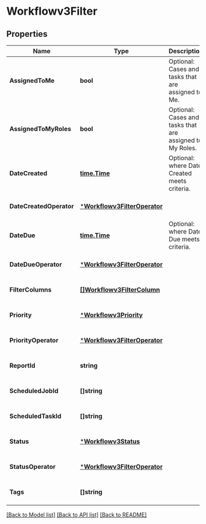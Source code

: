 # Workflowv3Filter

## Properties
Name | Type | Description | Notes
------------ | ------------- | ------------- | -------------
**AssignedToMe** | **bool** | Optional: Cases and tasks that are assigned to Me. | [optional] [default to null]
**AssignedToMyRoles** | **bool** | Optional: Cases and tasks that are assigned to My Roles. | [optional] [default to null]
**DateCreated** | [**time.Time**](time.Time.md) | Optional: where Date Created meets criteria. | [optional] [default to null]
**DateCreatedOperator** | [***Workflowv3FilterOperator**](workflowv3FilterOperator.md) |  | [optional] [default to null]
**DateDue** | [**time.Time**](time.Time.md) | Optional: where Date Due meets criteria. | [optional] [default to null]
**DateDueOperator** | [***Workflowv3FilterOperator**](workflowv3FilterOperator.md) |  | [optional] [default to null]
**FilterColumns** | [**[]Workflowv3FilterColumn**](workflowv3FilterColumn.md) |  | [optional] [default to null]
**Priority** | [***Workflowv3Priority**](workflowv3Priority.md) |  | [optional] [default to null]
**PriorityOperator** | [***Workflowv3FilterOperator**](workflowv3FilterOperator.md) |  | [optional] [default to null]
**ReportId** | **string** |  | [optional] [default to null]
**ScheduledJobId** | **[]string** |  | [optional] [default to null]
**ScheduledTaskId** | **[]string** |  | [optional] [default to null]
**Status** | [***Workflowv3Status**](workflowv3Status.md) |  | [optional] [default to null]
**StatusOperator** | [***Workflowv3FilterOperator**](workflowv3FilterOperator.md) |  | [optional] [default to null]
**Tags** | **[]string** |  | [optional] [default to null]

[[Back to Model list]](../README.md#documentation-for-models) [[Back to API list]](../README.md#documentation-for-api-endpoints) [[Back to README]](../README.md)

